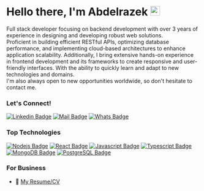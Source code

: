# Hello there, I'm Abdelrazek <img src="https://user-images.githubusercontent.com/1303154/88677602-1635ba80-d120-11ea-84d8-d263ba5fc3c0.gif" width="25" alt="hi">

Full stack developer focusing on backend development with over 3 years of experience in designing and developing robust web solutions.<br>
Proficient in building efficient RESTful APIs, optimizing database performance, and implementing cloud-based architectures to enhance application scalability. Additionally, I bring extensive hands-on experience in frontend development and its frameworks to create responsive and user-friendly interfaces. With the ability to quickly learn and adapt to new technologies and domains.<br>
I'm also always open to new opportunities worldwide, so don't hesitate to contact me.

<!-- - 🔭 I currently work Remotely -->
### Let's Connect!

[![Linkedin Badge](https://img.shields.io/badge/-Abdelrazek-0e76a8?style=flat&labelColor=0e76a8&logo=linkedin&logoColor=white)](https://www.linkedin.com/in/abdelrazek-ali) [![Mail Badge](https://img.shields.io/badge/-dev.abdelrazek-c0392b?style=flat&labelColor=c0392b&logo=gmail&logoColor=white)](mailto:dev.abdelrazek@gmail.com)   [![Whats Badge](https://img.shields.io/badge/-+201092018531-57ab51?style=flat&labelColor=57ab51&logo=whatsapp&logoColor=white)](https://wa.me/+201092018531)


### Top Technologies

 [![Nodejs Badge](https://img.shields.io/badge/-Node.js-3C873A?style=for-the-badge&labelColor=black&logo=node.js&logoColor=3C873A)](#) [![React Badge](https://img.shields.io/badge/-React.js-61DBFB?style=for-the-badge&labelColor=black&logo=react&logoColor=61DBFB)](#) [![Javascript Badge](https://img.shields.io/badge/-Javascript-F0DB4F?style=for-the-badge&labelColor=black&logo=javascript&logoColor=F0DB4F)](#) [![Typescript Badge](https://img.shields.io/badge/-Typescript-007acc?style=for-the-badge&labelColor=black&logo=typescript&logoColor=007acc)](#) [![MongoDB Badge](https://img.shields.io/badge/-MongoDB-57ab51?style=for-the-badge&labelColor=black&logo=mongodb&logoColor=57ab51)](#) [![PostgreSQL Badge](https://img.shields.io/badge/-PostgreSQL-336791?style=for-the-badge&labelColor=black&logo=postgresql&logoColor=336791)](#)
<!--  [![Azure Badge](https://img.shields.io/badge/-Azure-008AD7?style=for-the-badge&labelColor=black&logo=MicrosoftAzure&logoColor=008AD7)](#) -->


### For Business
- :paperclip: [My Resume/CV](https://github.com/user-attachments/files/16734174/Abdelrazek_Backend_Developer.pdf)


